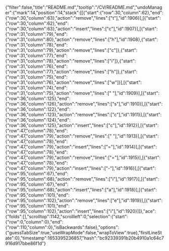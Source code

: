 {"filter":false,"title":"README.md","tooltip":"/CV/README.md","undoManager":{"mark":14,"position":14,"stack":[[{"start":{"row":30,"column":62},"end":{"row":30,"column":63},"action":"remove","lines":["t"],"id":1906}],[{"start":{"row":30,"column":62},"end":{"row":30,"column":63},"action":"insert","lines":["c"],"id":1907}],[{"start":{"row":31,"column":79},"end":{"row":31,"column":80},"action":"remove","lines":["h"],"id":1908},{"start":{"row":31,"column":78},"end":{"row":31,"column":79},"action":"remove","lines":["c"]},{"start":{"row":31,"column":77},"end":{"row":31,"column":78},"action":"remove","lines":["i"]},{"start":{"row":31,"column":76},"end":{"row":31,"column":77},"action":"remove","lines":["h"]},{"start":{"row":31,"column":75},"end":{"row":31,"column":76},"action":"remove","lines":["w"]}],[{"start":{"row":31,"column":74},"end":{"row":31,"column":75},"action":"remove","lines":[" "],"id":1909}],[{"start":{"row":36,"column":125},"end":{"row":36,"column":126},"action":"remove","lines":["s"],"id":1910}],[{"start":{"row":36,"column":122},"end":{"row":36,"column":123},"action":"remove","lines":["c"],"id":1911}],[{"start":{"row":36,"column":124},"end":{"row":36,"column":125},"action":"insert","lines":["c"],"id":1912}],[{"start":{"row":47,"column":78},"end":{"row":47,"column":79},"action":"remove","lines":[" "],"id":1913}],[{"start":{"row":47,"column":78},"end":{"row":47,"column":79},"action":"insert","lines":["="],"id":1914}],[{"start":{"row":47,"column":78},"end":{"row":47,"column":79},"action":"remove","lines":["="],"id":1915}],[{"start":{"row":47,"column":78},"end":{"row":47,"column":79},"action":"insert","lines":["-"],"id":1916}],[{"start":{"row":95,"column":67},"end":{"row":95,"column":68},"action":"remove","lines":["i"],"id":1917}],[{"start":{"row":95,"column":67},"end":{"row":95,"column":68},"action":"insert","lines":["a"],"id":1918}],[{"start":{"row":95,"column":101},"end":{"row":95,"column":102},"action":"remove","lines":["e"],"id":1919}],[{"start":{"row":95,"column":101},"end":{"row":95,"column":102},"action":"insert","lines":["i"],"id":1920}]]},"ace":{"folds":[],"scrolltop":1142,"scrollleft":0,"selection":{"start":{"row":0,"column":0},"end":{"row":110,"column":0},"isBackwards":false},"options":{"guessTabSize":true,"useWrapMode":false,"wrapToView":true},"firstLineState":0},"timestamp":1653395236857,"hash":"bc92339391b20b4910a1c64c7916d917bbe86f1d"}